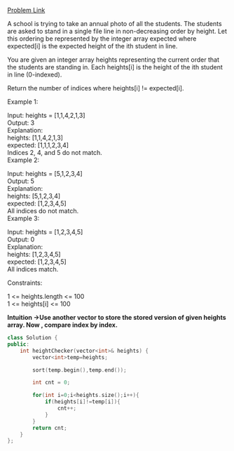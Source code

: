 [Problem Link](https://leetcode.com/problems/height-checker/description/?envType=daily-question&envId=2024-06-10)<br>

A school is trying to take an annual photo of all the students. The students are asked to stand in a single file line in non-decreasing order by height. Let this ordering be represented by the integer array expected where expected[i] is the expected height of the ith student in line.<br>

You are given an integer array heights representing the current order that the students are standing in. Each heights[i] is the height of the ith student in line (0-indexed).<br>

Return the number of indices where heights[i] != expected[i].<br>


Example 1:<br>


Input: heights = [1,1,4,2,1,3]<br>
Output: 3<br>
Explanation: <br>
heights:  [1,1,4,2,1,3]<br>
expected: [1,1,1,2,3,4]<br>
Indices 2, 4, and 5 do not match.<br>
Example 2:<br>

Input: heights = [5,1,2,3,4]<br>
Output: 5<br>
Explanation:<br>
heights:  [5,1,2,3,4]<br>
expected: [1,2,3,4,5]<br>
All indices do not match.<br>
Example 3:<br>

Input: heights = [1,2,3,4,5]<br>
Output: 0<br>
Explanation:<br>
heights:  [1,2,3,4,5]<br>
expected: [1,2,3,4,5]<br>
All indices match.<br>
 

Constraints:<br>

1 <= heights.length <= 100<br>
1 <= heights[i] <= 100<br>

__Intuition ->Use another vector to store the stored version of given heights array. Now , compare index by index.__

```C++
class Solution {
public:
    int heightChecker(vector<int>& heights) {
        vector<int>temp=heights;

        sort(temp.begin(),temp.end());

        int cnt = 0;

        for(int i=0;i<heights.size();i++){
            if(heights[i]!=temp[i]){
                cnt++;
            }
        }
        return cnt;
    }
};
```
